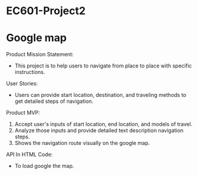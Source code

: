 # EC601-Project2
# Google map

Product Mission Statement:
 - This project is to help users to navigate from place to place with specific instructions.

User Stories:
 - Users can provide start location, destination, and traveling methods to get detailed steps of navigation.

Product MVP:
1. Accept user's inputs of start location, end location, and models of travel.  
2. Analyze those inputs and provide detailed text description navigation steps.
3. Shows the navigation route visually on the google map.

API In HTML Code:
 - To load google the map.
